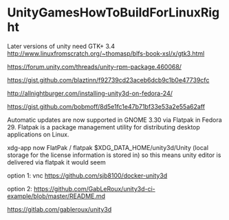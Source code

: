 # UnityGamesHowToBuildForLinuxRight

Later versions of unity need GTK+ 3.4
http://www.linuxfromscratch.org/~thomasp/blfs-book-xsl/x/gtk3.html

https://forum.unity.com/threads/unity-rpm-package.460068/

https://gist.github.com/blaztinn/f92739cd23aceb6dcb9c1b0e47739cfc


http://allnightburger.com/installing-unity3d-on-fedora-24/

https://gist.github.com/bobmoff/8d5e1fc1e47b71bf33e53a2e55a62aff

Automatic updates are now supported in GNOME 3.30 via Flatpak in Fedora 29. Flatpak is a package management utility for distributing desktop applications on Linux.





xdg-app
now FlatPak / flatpak
$XDG_DATA_HOME/unity3d/Unity (local storage for the license information is stored in)
so this means unity editor is delivered via flatpak it would seem


option 1: vnc
https://github.com/sjb8100/docker-unity3d

option 2:
https://github.com/GabLeRoux/unity3d-ci-example/blob/master/README.md




https://gitlab.com/gableroux/unity3d
